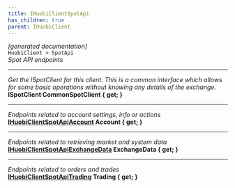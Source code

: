 ```yaml
---
title: IHuobiClientSpotApi
has_children: true
parent: IHuobiClient
---
```

*[generated documentation]*  
`HuobiClient > SpotApi`  
*Spot API endpoints*
  
***
*Get the ISpotClient for this client. This is a common interface which allows for some basic operations without knowing any details of the exchange.*  
**ISpotClient CommonSpotClient { get; }**  
***
*Endpoints related to account settings, info or actions*  
**[IHuobiClientSpotApiAccount](IHuobiClientSpotApiAccount.html) Account { get; }**  
***
*Endpoints related to retrieving market and system data*  
**[IHuobiClientSpotApiExchangeData](IHuobiClientSpotApiExchangeData.html) ExchangeData { get; }**  
***
*Endpoints related to orders and trades*  
**[IHuobiClientSpotApiTrading](IHuobiClientSpotApiTrading.html) Trading { get; }**  
